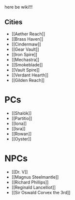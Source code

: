 here be wiki!!!

## Cities
- [[Aether Reach]]
- [[Brass Haven]]
- [[Cindermaw]]
- [[Gear Vault]]
- [[Iron Spire]]
- [[Mechastra]]
- [[Smokeblade]]
- [[Vault Spire]]
- [[Verdant Hearth]]
- [[Gilden Reach]]
# PCs
- [[Shalók]]
- [[Partitio]]
- [[Iona]]
- [[Isra]]
- [[Rowan]]
- [[Oyster]]

# NPCs
- [[Dr. V]]
- [[Magnus Steelmantle]]
- [[Richard Phillips]]
- [[Reginald Lancelliot]]
- [[Sir Oswald Corvex the 3rd]]


